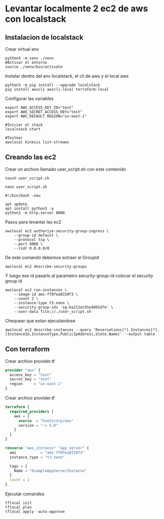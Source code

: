 # Levantar localmente 2 ec2 de aws con localstack

## Instalacion de localstack

Crear virtual env
```shell
python3 -m venv ./venv
#Activar el entorno
source ./venv/bin/activate
```

Instalar dentro del env localstack, el cli de aws y el local aws
```shell
python3 -m pip install --upgrade localstack
pip install awscli awscli-local terraform-local
```

Configurar las variables
```shell
export AWS_ACCESS_KEY_ID="test"
export AWS_SECRET_ACCESS_KEY="test"
export AWS_DEFAULT_REGION="us-east-1"

#Iniciar el stack
localstack start

#Testear
awslocal kinesis list-streams
```

## Creando las ec2

Crear un archivo llamado user_script.sh con este contenido
```shell
touch user_script.sh

nano user_script.sh

#!/bin/bash -xeu

apt update
apt install python3 -y
python3 -m http.server 8000
```

Pasos para levantar las ec2
```shell
awslocal ec2 authorize-security-group-ingress \
    --group-id default \
    --protocol tcp \
    --port 8000 \
    --cidr 0.0.0.0/0
```

De este comando debemos extraer el GroupId
```shell
awslocal ec2 describe-security-groups
```

Y luego ese id pasarlo al parametro security-group-id colocar el security group id
```shell
awslocal ec2 run-instances \
    --image-id ami-ff0fea8310f3 \
    --count 2 \
    --instance-type t3.nano \
    --security-group-ids 'sg-ba212ac91e4d91d7e' \
    --user-data file://./user_script.sh  
```

Chequear que estan ejecutandose
```shell
awslocal ec2 describe-instances --query 'Reservations[*].Instances[*].[InstanceId,InstanceType,PublicIpAddress,State.Name]' --output table
```

## Con terraform
Crear archivo provider.tf
```terraform
provider "aws" {
  access_key = "test"
  secret_key = "test"
  region     = "us-east-1"
}
```

Crear archivo provider.tf
```terraform
terraform {
  required_providers {
    aws = {
      source  = "hashicorp/aws"
      version = "~> 5.0"
    }
  }
}

resource "aws_instance" "app_server" {
  ami           = "ami-ff0fea8310f3"
  instance_type = "t3.nano"

  tags = {
    Name = "ExampleAppServerInstance"
  }
  count = 2
}
```

Ejecutar comandos
```shell
tflocal init
tflocal plan
tflocal apply -auto-approve
```
